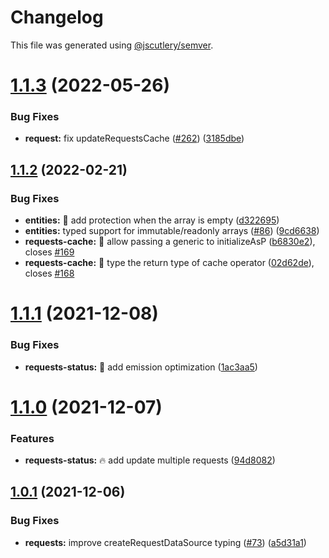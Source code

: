 # Changelog

This file was generated using [@jscutlery/semver](https://github.com/jscutlery/semver).

# [1.1.3](https://github.com/ngneat/elf/compare/requests-1.1.2...requests-1.1.3) (2022-05-26)


### Bug Fixes

* **request:** fix updateRequestsCache ([#262](https://github.com/ngneat/elf/issues/262)) ([3185dbe](https://github.com/ngneat/elf/commit/3185dbe19adda9127cdbf08f0ee99562cff30d55))


## [1.1.2](https://github.com/ngneat/elf/compare/requests-1.1.1...requests-1.1.2) (2022-02-21)


### Bug Fixes

* **entities:** 🐞 add protection when the array is empty ([d322695](https://github.com/ngneat/elf/commit/d32269524f361ec823e732cadde49fa0ff777554))
* **entities:** typed support for immutable/readonly arrays ([#86](https://github.com/ngneat/elf/issues/86)) ([9cd6638](https://github.com/ngneat/elf/commit/9cd66381b7b9562eda10c52cd63bc19017ec8bbb))
* **requests-cache:** 🐞 allow passing a generic to initializeAsP ([b6830e2](https://github.com/ngneat/elf/commit/b6830e241cc5fdfdbd249ef4dc1734016adaf366)), closes [#169](https://github.com/ngneat/elf/issues/169)
* **requests-cache:** 🐞 type the return type of cache operator ([02d62de](https://github.com/ngneat/elf/commit/02d62def8aa45715fa4d3ec6aef93c8acc67a9ad)), closes [#168](https://github.com/ngneat/elf/issues/168)



# [1.1.1](https://github.com/ngneat/elf/compare/requests-1.0.1...requests-1.1.0) (2021-12-08)

### Bug Fixes

* **requests-status:** 🐞 add emission optimization ([1ac3aa5](https://github.com/ngneat/elf/commit/1ac3aa552a11dcfc9b7c262d418a224fb383c80a))


# [1.1.0](https://github.com/ngneat/elf/compare/requests-1.0.1...requests-1.1.0) (2021-12-07)


### Features

* **requests-status:** 🔥 add update multiple requests ([94d8082](https://github.com/ngneat/elf/commit/94d80826217ddf2f157c44cd66d517ad1bdde447))



## [1.0.1](https://github.com/ngneat/elf/compare/requests-1.0.0...requests-1.0.1) (2021-12-06)


### Bug Fixes

* **requests:** improve createRequestDataSource typing ([#73](https://github.com/ngneat/elf/issues/73)) ([a5d31a1](https://github.com/ngneat/elf/commit/a5d31a121e1f65bf5becb580d93f11a636b202a0))
